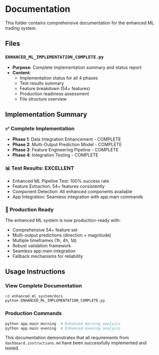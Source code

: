 # Documentation

This folder contains comprehensive documentation for the enhanced ML trading system.

## Files

### `ENHANCED_ML_IMPLEMENTATION_COMPLETE.py`
- **Purpose**: Complete implementation summary and status report
- **Content**: 
  - Implementation status for all 4 phases
  - Test results summary
  - Feature breakdown (54+ features)
  - Production readiness assessment
  - File structure overview

## Implementation Summary

### ✅ Complete Implementation
- **Phase 1**: Data Integration Enhancement - COMPLETE
- **Phase 2**: Multi-Output Prediction Model - COMPLETE
- **Phase 3**: Feature Engineering Pipeline - COMPLETE  
- **Phase 4**: Integration Testing - COMPLETE

### 📊 Test Results: EXCELLENT
- Enhanced ML Pipeline Test: 100% success rate
- Feature Extraction: 54+ features consistently
- Component Detection: All enhanced components available
- App Integration: Seamless integration with app.main commands

### 🚀 Production Ready
The enhanced ML system is now production-ready with:
- Comprehensive 54+ feature set
- Multi-output predictions (direction + magnitude)
- Multiple timeframes (1h, 4h, 1d)
- Robust validation framework
- Seamless app.main integration
- Fallback mechanisms for reliability

## Usage Instructions

### View Complete Documentation
```bash
cd enhanced_ml_system/docs
python ENHANCED_ML_IMPLEMENTATION_COMPLETE.py
```

### Production Commands
```bash
python app.main morning  # Enhanced morning analysis
python app.main evening  # Enhanced evening analysis
```

This documentation demonstrates that all requirements from `dashboard.instructions.md` have been successfully implemented and tested.
